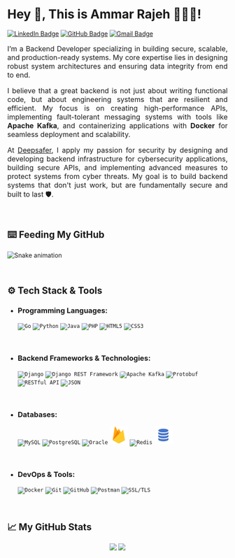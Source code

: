# Hey 👋, This is Ammar Rajeh 👨🏻‍💻!

[![LinkedIn Badge](https://img.shields.io/badge/-LinkedIn-0e76a8?style=flat-square&logo=LinkedIn&logoColor=white)](https://www.linkedin.com/in/YOUR_LINKEDIN_USERNAME)
[![GitHub Badge](https://img.shields.io/badge/-GitHub-181717?style=flat-square&logo=GitHub&logoColor=white)](https://github.com/Ammar7777782439)
[![Gmail Badge](https://img.shields.io/badge/-Gmail-red?style=flat-square&logo=Gmail&logoColor=white)](mailto:ammarraghabusiness@gmail.com)

<p style="text-align: justify; font-size: 16px;">
   I’m a Backend Developer specializing in building secure, scalable, and production-ready systems. My core expertise lies in designing robust system architectures and ensuring data integrity from end to end.
</p>
<p style="text-align: justify; font-size: 16px;">
   I believe that a great backend is not just about writing functional code, but about engineering systems that are resilient and efficient. My focus is on creating high-performance APIs, implementing fault-tolerant messaging systems with tools like <b>Apache Kafka</b>, and containerizing applications with <b>Docker</b> for seamless deployment and scalability.
</p>
<p style="text-align: justify; font-size: 16px;">
   At <a href="https://deepsafer.com/" target="_blank">Deepsafer</a>, I apply my passion for security by designing and developing backend infrastructure for cybersecurity applications, building secure APIs, and implementing advanced measures to protect systems from cyber threats. My goal is to build backend systems that don't just work, but are fundamentally secure and built to last 🛡️.
</p>    

<br/>

## ⌨️ Feeding My GitHub
![Snake animation](https://raw.githubusercontent.com/Ammar7777782439/Ammar7777782439/output/github-contribution-grid-snake-dark.svg)

<br/>

## ⚙️ Tech Stack & Tools

- ### Programming Languages:
  <code><img title="Go" alt="Go" src="https://cdn.jsdelivr.net/gh/devicons/devicon/icons/go/go-original-wordmark.svg" height="42px"/></code>
  <code><img title="Python" alt="Python" src="https://cdn.jsdelivr.net/gh/devicons/devicon/icons/python/python-original.svg" height="42px"/></code>
  <code><img title="Java" alt="Java" src="https://cdn.jsdelivr.net/gh/devicons/devicon/icons/java/java-original.svg" height="42px"/></code>
  <code><img title="PHP" alt="PHP" src="https://cdn.jsdelivr.net/gh/devicons/devicon/icons/php/php-original.svg" height="42px"/></code>
  <code><img title="HTML5" alt="HTML5" src="https://cdn.jsdelivr.net/gh/devicons/devicon/icons/html5/html5-original.svg" height="42px"/></code>
  <code><img title="CSS3" alt="CSS3" src="https://cdn.jsdelivr.net/gh/devicons/devicon/icons/css3/css3-original.svg" height="42px"/></code>

<br/>

- ### Backend Frameworks & Technologies:
  <code><img title="Django" alt="Django" src="https://cdn.jsdelivr.net/gh/devicons/devicon/icons/django/django-plain.svg" height="42px"/></code>
  <code><img title="Django REST Framework" alt="Django REST Framework" src="https://cdn.jsdelivr.net/gh/devicons/devicon/icons/djangorest/djangorest-original.svg" height="42px"/></code>
  <code><img title="Apache Kafka" alt="Apache Kafka" src="https://cdn.jsdelivr.net/gh/devicons/devicon@latest/icons/apachekafka/apachekafka-original-wordmark.svg" height="42px" style="background: white; border-radius: 4px;"/></code>
  <code><img title="Protobuf" alt="Protobuf" src="https://cdn.jsdelivr.net/gh/devicons/devicon/icons/protobuf/protobuf-original.svg" height="42px"/></code>
  <code><img title="RESTful API" alt="RESTful API" src="https://raw.githubusercontent.com/programmersEmperor/programmersEmperor/main/public/rest-api-icon.png" height="42px"/></code>
  <code><img title="JSON" alt="JSON" src="https://cdn.jsdelivr.net/gh/devicons/devicon/icons/json/json-original.svg" height="42px"/></code>

<br/>

- ### Databases:
  <code><img title="MySQL" alt="MySQL" src="https://cdn.jsdelivr.net/gh/devicons/devicon/icons/mysql/mysql-original.svg" height="42px"/></code>
  <code><img title="PostgreSQL" alt="PostgreSQL" src="https://cdn.jsdelivr.net/gh/devicons/devicon/icons/postgresql/postgresql-original.svg" height="42px"/></code>
  <code><img title="Oracle" alt="Oracle" src="https://cdn.jsdelivr.net/gh/devicons/devicon/icons/oracle/oracle-original.svg" height="42px"/></code>
  <code><img title="Firebase" alt="Firebase" src="https://raw.githubusercontent.com/github/explore/main/topics/firebase/firebase.png" height="42px"/></code>
  <code><img title="Redis" alt="Redis" src="https://cdn.jsdelivr.net/gh/devicons/devicon/icons/redis/redis-original.svg" height="42px"/></code>
  <code><img title="SQL" alt="SQL" src="https://raw.githubusercontent.com/github/explore/main/topics/sql/sql.png" height="42px"/></code>

<br/>

- ### DevOps & Tools:
  <code><img title="Docker" alt="Docker" src="https://cdn.jsdelivr.net/gh/devicons/devicon/icons/docker/docker-original.svg" height="42px"/></code>
  <code><img title="Git" alt="Git" src="https://cdn.jsdelivr.net/gh/devicons/devicon/icons/git/git-original.svg" height="42px"/></code>
  <code><img title="GitHub" alt="GitHub" src="https://cdn.jsdelivr.net/gh/devicons/devicon/icons/github/github-original.svg" height="42px"/></code>
  <code><img title="Postman" alt="Postman" src="https://cdn.jsdelivr.net/gh/devicons/devicon/icons/postman/postman-original.svg" height="42px"/></code>
  <code><img title="SSL/TLS" alt="SSL/TLS" src="https://raw.githubusercontent.com/programmersEmperor/programmersEmperor/main/public/ssl-icon.png" height="42px"/></code>

<br/>

## 📈 My GitHub Stats
<p align="center">
  <img height="180em" src="https://github-readme-stats.vercel.app/api?username=Ammar7777782439&show_icons=true&include_all_commits=true&theme=tokyonight&hide_border=true&bg_color=0D1117" />
  <img height="180em" src="https://github-readme-stats.vercel.app/api/top-langs/?username=Ammar7777782439&layout=compact&hide_border=true&theme=tokyonight&bg_color=0D1117&langs_count=8" />
</p>
